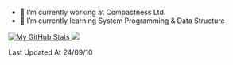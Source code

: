 - 🔭 I’m currently working at Compactness Ltd.
- 🌱 I’m currently learning System Programming & Data Structure
<!--
- 🤔 I’m looking for help with ...
- 💬 Ask me about ...
- 📫 How to reach me: 
- ⚡ Fun fact: ...
-->

<a href="https://github.com/sanne15#gh-light-mode-only">
  <img src="https://github-readme-stats.vercel.app/api?username=sanne15&theme=default&count_private=true&show_icons=true#gh-white-mode-only" alt="My GitHub Stats"/>
  <img src="https://github-readme-stats.vercel.app/api/wakatime?username=prasiona256&theme=default&custom_title=Weekly%20Most%20Used%20Languages#gh-white-mode-only"/>
</a>

Last Updated At 24/09/10
